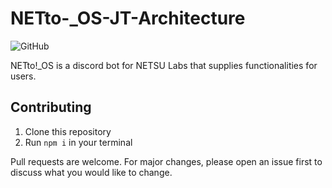 # NETto-\_OS-JT-Architecture

![GitHub](https://img.shields.io/github/license/NETtoSan/NETto-_OS-JT-Architecture?style=flat-square)

NETto!\_OS is a discord bot for NETSU Labs that supplies functionalities for users.

## Contributing

1. Clone this repository
2. Run `npm i` in your terminal

Pull requests are welcome. For major changes, please open an issue first to discuss what you would like to change.
